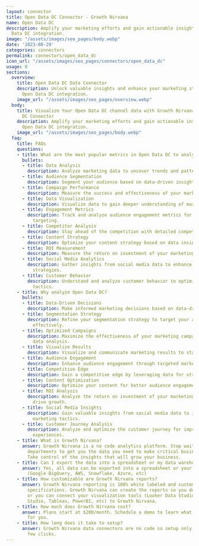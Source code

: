 ```yaml
---
layout: connector
title: Open Data DC Connector - Growth Nirvana
name: Open Data DC
description: Amplify your marketing efforts and gain actionable insights from Open
  Data DC integration.
image: "/assets/images/seo_pages/body.webp"
date: '2023-08-29'
categories: connectors
permalink: connectors/open_data_dc
icon_url: "/assets/images/seo_pages/connectors/open_data_dc"
usage: 0
sections:
  overview:
    title: Open Data DC Data Connector
    description: Unlock valuable insights and enhance your marketing strategies with
      Open Data DC integration.
    image_url: "/assets/images/seo_pages/overview.webp"
  body:
    title: Visualize Your Open Data DC channel data with Growth Nirvana's Open Data
      DC Connector
    description: Amplify your marketing efforts and gain actionable insights from
      Open Data DC integration.
    image_url: "/assets/images/seo_pages/body.webp"
  faq:
    title: FAQs
    questions:
    - title: What are the most popular metrics in Open Data DC to analyze?
      bullets:
      - title: Data Analysis
        description: Analyze marketing data to uncover trends and patterns.
      - title: Audience Segmentation
        description: Segment your audience based on data-driven insights.
      - title: Campaign Performance
        description: Measure the success and effectiveness of your marketing campaigns.
      - title: Data Visualization
        description: Visualize data to gain deeper understanding of marketing performance.
      - title: Engagement Metrics
        description: Track and analyze audience engagement metrics for better campaign
          targeting.
      - title: Competitor Analysis
        description: Stay ahead of the competition with detailed competitor analysis.
      - title: Content Strategy
        description: Optimize your content strategy based on data insights.
      - title: ROI Measurement
        description: Measure the return on investment of your marketing efforts.
      - title: Social Media Analytics
        description: Gather insights from social media data to enhance your marketing
          strategies.
      - title: Customer Behavior
        description: Understand and analyze customer behavior to optimize marketing
          tactics.
    - title: Why analyze Open Data DC?
      bullets:
      - title: Data-Driven Decisions
        description: Make informed marketing decisions based on data-driven insights.
      - title: Segmentation Strategy
        description: Refine your segmentation strategy to target your audience more
          effectively.
      - title: Optimized Campaigns
        description: Maximize the effectiveness of your marketing campaigns through
          data analysis.
      - title: Visualize Results
        description: Visualize and communicate marketing results to stakeholders.
      - title: Audience Engagement
        description: Enhance audience engagement through targeted marketing strategies.
      - title: Competitive Edge
        description: Gain a competitive edge by leveraging data for strategic decision-making.
      - title: Content Optimization
        description: Optimize your content for better audience engagement and conversion.
      - title: ROI Analysis
        description: Analyze the return on investment of your marketing efforts to
          drive growth.
      - title: Social Media Insights
        description: Gain valuable insights from social media data to inform your
          marketing tactics.
      - title: Customer Journey Analysis
        description: Analyze and optimize the customer journey for improved customer
          experiences.
    - title: What is Growth Nirvana?
      answer: Growth Nirvana is a no code analytics platform. Stop waiting for other
        departments to get you the data you need to make critical business decisions.
        Take control of the insights that will grow your business.
    - title: Can I export the data into a spreadsheet or my data warehouse?
      answer: Yes, all data can be exported into a spreadsheet or your data warehouse
        (Google BigQuery, AWS, Snowflake, Azure, etc)
    - title: How customizable are Growth Nirvana reports?
      answer: Growth Nirvana reporting is 100% white labeled and customized to your
        specifications. Growth Nirvana can create the reports so you don’t have to
        or you can connect your visualization tools (Looker Data Studio/Google Data
        Studio, Tableau, PowerBI, etc) to Growth Nirvana.
    - title: How much does Growth Nirvana cost?
      answer: Plans start at $200/month. Schedule a demo to learn what plan is best
        for you.
    - title: How long does it take to setup?
      answer: Growth Nirvana data connectors are no code so setup only requires a
        few clicks.
---
```

